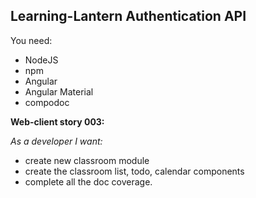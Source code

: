 ## Learning-Lantern Authentication API

You need:

- NodeJS
- npm
- Angular
- Angular Material
- compodoc

**Web-client story 003:**

_As a developer I want:_

- create new classroom module
- create the classroom list, todo, calendar components
- complete all the doc coverage.

